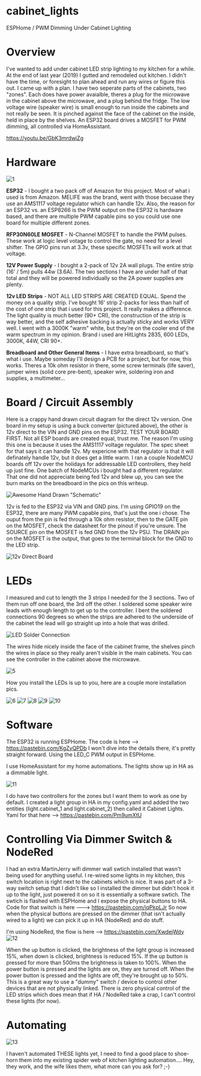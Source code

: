 # cabinet_lights
ESPHome / PWM Dimming Under Cabinet Lighting

# Overview
I've wanted to add under cabinet LED strip lighting to my kitchen for a while.  At the end of last year (2019) I gutted and remodeled out kitchen.  I didn't have the time, or foresight to plan ahead and run any wires or figure this out.  I came up with a plan.  I have two seperate parts of the cabinets, two "zones".  Each does have power avaialble, theres a plug for the microwave in the cabinet above the microwave, and a plug behind the fridge.  The low voltage wire (speaker wire) is small enough to run inside the cabinets and not really be seen.  It is pinched against the face of the cabinet on the inside, held in place by the shelves.  An ESP32 board drives a MOSFET for PWM dimming, all controlled via HomeAssistant.

https://youtu.be/GbK3mrdwiZg

# Hardware

![1](https://i.imgur.com/3zArk9U.png)

**ESP32** - I bought a two pack off of Amazon for this project.  Most of what i used is from Amazon.  MELIFE was the brand, went with those becuase they use an AMS1117 voltage regulator which can handle 12v.  Also, the reason for an ESP32 vs. an ESP8266 is the PWM output on the ESP32 is hardware based, and there are multiple PWM capable pins so you could use one board for multiple different zones.

**RFP30N60LE MOSFET** - N-Channel MOSFET to handle the PWM pulses.  These work at logic level votage to control the gate, no need for a level shifter.  The GPIO pins run at 3.3v, these specific MOSFETs will work at that voltage.

**12V Power Supply** - I bought a 2-pack of 12v 2A wall plugs.  The entire strip (16' / 5m) pulls 44w (3.6A).  The two sections I have are under half of that total and they will be powered individually so the 2A power supplies are plenty.

**12v LED Strips** - NOT ALL LED STRIPS ARE CREATED EQUAL.  Spend the money on a quality strip.  I've bought 16' strip 2-packs for less than half of the cost of one strip that i used for this project.  It really makes a difference.  The light quality is much better (90+ CRI), the construction of the strip is way better, and the self adhesive backing is actually sticky and works VERY well.  I went with a 3000K "warm" white, but they're on the cooler end of the warm spectrum in my opinion.  Brand i used are HitLights 2835, 600 LEDs, 3000K, 44W, CRI 90+.

**Breadboard and Other General Items** - I have extra breadboard, so that's what i use.  Maybe someday I'll design a PCB for a project, but for now, this works.  Theres a 10k ohm resistor in there, some screw terminals (life saver), jumper wires (solid core pre-bent), speaker wire, soldering iron and supplies, a multimeter...

# Board / Circuit Assembly

Here is a crappy hand drawn circuit diagram for the direct 12v version.  One board in my setup is using a buck converter (pictured above), the other is 12v direct to the VIN and GND pins on the ESP32.  TEST YOUR BOARD FIRST.  Not all ESP boards are created equal, trust me.  The reason I'm using this one is because it uses the AMS1117 voltage regulator.  The spec sheet for that says it can handle 12v.  My expericne with that regulator is that it will definately handle 12v, but it does get a little warm.  I ran a couple NodeMCU boards off 12v over the holidays for addressable LED controllers, they held up just fine. One batch of NodeMCUs i bought had a different regulator.  That one did not appreciate being fed 12v and blew up, you can see the burn marks on the breadboard in the pics on this writeup.

![Awesome Hand Drawn "Schematic"](https://i.imgur.com/eU5YqFX.png)

12v is fed to the ESP32 via VIN and GND pins.  I'm using GPIO19 on the ESP32, there are many PWM capable pins, that's just the one i chose.  The ouput from the pin is fed through a 10k ohm resistor, then to the GATE pin on the MOSFET, check the datasheet for the pinout if you're unsure.  The SOURCE pin on the MOSFET is fed GND from the 12v PSU.  The DRAIN pin on the MOSFET is the output, that goes to the terminal block for the GND to the LED strip.  

![12v Direct Board](https://i.imgur.com/Y6J6LuR.png)

# LEDs

I measured and cut to length the 3 strips I needed for the 3 sections.  Two of them run off one board, the 3rd off the other.  I soldered some speaker wire leads with enough length to get up to the controller.  I bent the soldered connections 90 degrees so when the strips are adhered to the underside of the cabinet the lead will go straight up into a hole that was drilled.

![LED Solder Connection](https://i.imgur.com/UfGgnUc.png)

The wires hide nicely inside the face of the cabinet frame, the shelves pinch the wires in place so they really aren't visible in the main cabinets.  You can see the controller in the cabinet above the microwave.

![5](https://i.imgur.com/E7ML5zl.png)

How you install the LEDs is up to you, here are a couple more installation pics.

![6](https://i.imgur.com/CZEmyPY.png)
![7](https://i.imgur.com/hCcQBKr.png)
![8](https://i.imgur.com/FBe5AZv.png)
![9](https://i.imgur.com/atEh0PL.png)
![10](https://i.imgur.com/2AB7alg.png)

# Software

The ESP32 is running ESPHome.  The code is here --> https://pastebin.com/KgZyQPDb  I won't dive into the details there, it's pretty straight forward.  Using the LED_C PWM output in ESPHome.

I use HomeAssistant for my home automations.  The lights show up in HA as a dimmable light.

![11](https://i.imgur.com/7RBtWdR.png)

I do have two controllers for the zones but I want them to work as one by default.  I created a light group in HA in my config.yaml and added the two entities (light.cabinet_1 and light.cabinet_2) then called it Cabinet Lights.  Yaml for that here --> https://pastebin.com/Pm9umXtU

# Controlling Via Dimmer Switch & NodeRed

I had an extra MartinJerry wifi dimmer wall swtich installed that wasn't being used for anything useful.  I re-wired some lights in my kitchen, this switch location is right next to the cabinets which is nice.  It was part of a 3-way switch setup that I didn't like so I installed the dimmer but didn't hook it up to the light, just powered it on so it is essentially a software swtich.  The swtich is flashed with ESPHome and I expose the physical buttons to HA.  Code for that switch is here --->  https://pastebin.com/iqPkpLJr  So now when the physical buttons are pressed on the dimmer (that isn't actually wired to a light) we can pick it up in HA (NodeRed) and do stuff.

I'm using NodeRed, the flow is here -->  https://pastebin.com/XwdejWdy
![12](https://i.imgur.com/xbQ8eBb.png)

When the up button is clicked, the brightness of the light group is increased 15%, when down is clicked, brightness is reduced 15%.  If the up button is pressed for more than 500ms the brightness is taken to 100%.  When the power button is pressed and the lights are on, they are turned off.  When the power button is pressed and the lights are off, they're brought up to 50%.  This is a great way to use a "dummy" switch / device to control other devices that are not physically linked.  There is zero physical control of the LED strips which does mean that if HA / NodeRed take a crap, I can't control these lights (for now).

# Automating

![13](https://i.imgur.com/hTwNEgC.png)

I haven't automated THESE lights yet, I need to find a good place to shoe-horn them into my existing spider web of kitchen lighting automation....  Hey, they work, and the wife likes them, what more can you ask for?  ;-)
